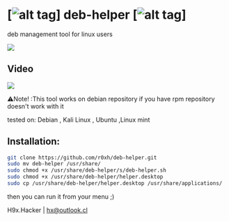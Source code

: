 # [![alt tag](http://icons.iconarchive.com/icons/dakirby309/simply-styled/32/OS-Linux-icon.png)] deb-helper [![alt tag](http://icons.iconarchive.com/icons/dakirby309/simply-styled/32/OS-Linux-icon.png)]

deb management tool for linux users 

<img src="https://i.imgur.com/atR1Mbc.png" data-canonical-src="https://i.imgur.com/atR1Mbc.png" style="max-width:100%;">

<h2>Video</h2>
<a href="https://www.youtube.com/watch?v=laTsxEiG8-k"><img src="https://i.imgur.com/YjBKt8l.png" style="max-width:100%;"></a>


:warning:Note! :This tool works on debian repository if you have rpm repository doesn't work with it

tested on: Debian , Kali Linux , Ubuntu ,Linux mint

## Installation:
```bash
git clone https://github.com/r0xh/deb-helper.git
sudo mv deb-helper /usr/share/
sudo chmod +x /usr/share/deb-helper/s/deb-helper.sh
sudo chmod +x /usr/share/deb-helper/helper.desktop
sudo cp /usr/share/deb-helper/helper.desktop /usr/share/applications/
```
then you can run it from your menu ;)

H9x.Hacker | hx@outlook.cl
